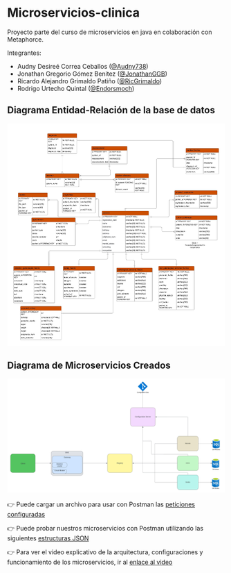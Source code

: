 # Microservicios-clinica

Proyecto parte del curso de microservicios en java en colaboración con Metaphorce.

Integrantes:

- Audny Desireé Correa Ceballos ([@Audny738](https://github.com/Audny738))
- Jonathan Gregorio Gómez Benitez ([@JonathanGGB](https://github.com/JonathanGGB))
- Ricardo Alejandro Grimaldo Patiño ([@RicGrimaldo](https://github.com/RicGrimaldo))
- Rodrigo Urtecho Quintal ([@Endorsmoch](https://github.com/Endorsmoch))

## Diagrama Entidad-Relación de la base de datos

![Diagrama ER](diagrams/DiagramaER.jpeg)

## Diagrama de Microservicios Creados

![Diagrama Microservicios](diagrams/Microservices_Architecture.jpeg)

👉 Puede cargar un archivo para usar con Postman las [peticiones configuradas](https://github.com/JonathanGGB/Microservicios-clinica/blob/main/Clinica.postman_collection%202.json)

👉 Puede probar nuestros microservicios con Postman utilizando las siguientes [estructuras JSON](JSONPetitions.md)

👉 Para ver el video explicativo de la arquitectura, configuraciones y funcionamiento de los microservicios, ir al [enlace al video](https://alumnosuady-my.sharepoint.com/:v:/g/personal/a19216271_alumnos_uady_mx/ESG2kVOK1MJOsp0FmBVt5WcBwXvbZla2T1nMvFvM85Cxgw?e=GNvN7x)